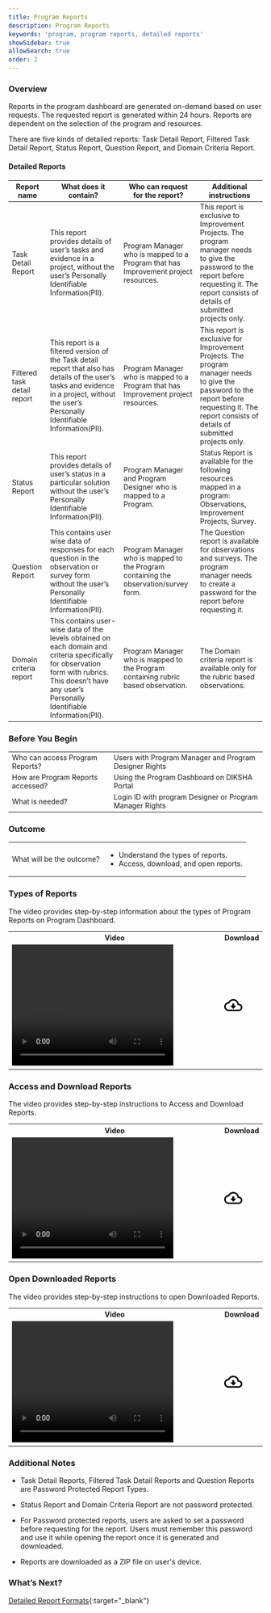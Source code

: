 ```yaml
---
title: Program Reports
description: Program Reports
keywords: 'program, program reports, detailed reports'
showSidebar: true
allowSearch: true
order: 2
---
```


### Overview 

Reports in the program dashboard are generated on-demand based on user requests. The requested report is generated within 24 hours. Reports are dependent on the selection of the program and resources. 

There are five kinds of detailed reports: Task Detail Report, Filtered Task Detail Report, Status Report, 
Question Report, and Domain Criteria Report.

#### Detailed Reports

| **Report name**         | **What does it contain?**        | **Who can request for the report?**  | **Additional instructions**|
| --------------- | ------------------------------------------------------------ | ------------------------------------------------------------ | ------------------------------------------------------------ |
| Task Detail Report | This report provides details of user’s tasks and evidence in a project, without the user’s Personally Identifiable Information(PII).|Program Manager who is mapped to a Program that has Improvement project resources.| This report is exclusive to Improvement Projects. The program manager needs to give the password to the report before requesting it. The report consists of details of submitted projects only.|
| Filtered task detail report | This report is a filtered version of the Task detail report that also has details of the user’s tasks and evidence in a project, without the user’s Personally Identifiable Information(PII).|Program Manager who is mapped to a Program that has Improvement project resources.|This report is exclusive for Improvement Projects. The program manager needs to give the password to the report before requesting it. The report consists of details of submitted projects only.|
|Status Report|This report provides details of user’s status in a particular solution without the user’s Personally Identifiable Information(PII).|Program Manager and Program Designer who is mapped to a Program.|Status Report is available for the following resources mapped in a program: Observations, Improvement Projects, Survey.|
|Question Report|This contains user wise data of responses for each question in the observation or survey form without the user’s Personally Identifiable Information(PII).|Program Manager who is mapped to the Program containing the observation/survey form.|The Question report is available for observations and surveys. The program manager needs to create a password for the report before requesting it.|
|Domain criteria report|This contains user-wise data of the levels obtained on each domain and criteria specifically for observation form with rubrics. This doesn’t have any user’s Personally Identifiable Information(PII).|Program Manager who is mapped to the Program containing rubric based observation.|The Domain criteria report is available only for the rubric based observations.|

### Before You Begin

<table>
  <tr><td>Who can access Program Reports?</td>
  <td>Users with Program Manager and Program Designer Rights </td>
  </tr>
  <tr><td>How are Program Reports accessed?</td>
  <td>Using the Program Dashboard on DIKSHA Portal </td>
  </tr>
  <tr><td>What is needed?</td>
  <td>Login ID with program Designer or Program Manager Rights</td>
  </tr>
</table>

### Outcome

<table>
 <tr><td>What will be the outcome?</td>
  <td><ul><li>Understand the types of reports.</li>
  <li>Access, download, and open reports.</li></ul></td>
  </tr>
</table>

### Types of Reports 

The video provides step-by-step information about the types of Program Reports on Program Dashboard.

<table>
<tr>
   <th style="width:85%;">Video</th>
    <th style="width:15%;">Download</th>
  </tr>
  <tr>
    <td><video width="320" height="240" controls><source src="../videos/types-of-reports.mp4" type="video/mp4"></video></td>
    <td class="text-center"><a href="../videos/types-of-reports.mp4" download><img src="../../../assets/imgs/icons/outline_cloud_download.png"></a></td>
    </tr>
</table>

### Access and Download Reports  

The video provides step-by-step instructions to Access and Download Reports.

<table>
<tr>
   <th style="width:85%;">Video</th>
    <th style="width:15%;">Download</th>
  </tr>
  <tr>
    <td><video width="320" height="240" controls><source src="../videos/access-and-download-reports.mp4" type="video/mp4"></video></td>
    <td class="text-center"><a href="../videos/access-and-download-reports.mp4" download><img src="../../../assets/imgs/icons/outline_cloud_download.png"></a></td>
    </tr>
</table>

### Open Downloaded Reports  

The video provides step-by-step instructions to open Downloaded Reports.

<table>
<tr>
   <th style="width:85%;">Video</th>
    <th style="width:15%;">Download</th>
  </tr>
  <tr>
    <td><video width="320" height="240" controls><source src="../videos/open-downloaded-reports.mp4" type="video/mp4"></video></td>
    <td class="text-center"><a href="../videos/open-downloaded-reports.mp4" download><img src="../../../assets/imgs/icons/outline_cloud_download.png"></a></td>
    </tr>
</table>

### Additional Notes

- Task Detail Reports, Filtered Task Detail Reports and Question Reports are Password Protected Report Types.

- Status Report and Domain Criteria Report are not password protected.

- For Password protected reports, users are asked to set a password before requesting for the report. Users must remember this password and use it while opening the report once it is generated and downloaded.

- Reports are downloaded as a ZIP file on user's device.

### What’s Next? 

[Detailed Report Formats](./detailed-report-format.html){:target="_blank"} 






